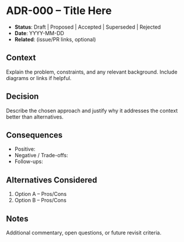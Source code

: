# ADR-000 – Title Here

- **Status**: Draft | Proposed | Accepted | Superseded | Rejected
- **Date**: YYYY-MM-DD
- **Related**: (issue/PR links, optional)

## Context
Explain the problem, constraints, and any relevant background. Include diagrams or links if helpful.

## Decision
Describe the chosen approach and justify why it addresses the context better than alternatives.

## Consequences
- Positive:
- Negative / Trade-offs:
- Follow-ups:

## Alternatives Considered
1. Option A – Pros/Cons
2. Option B – Pros/Cons

## Notes
Additional commentary, open questions, or future revisit criteria.
